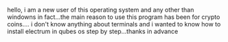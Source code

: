 hello, i am a new user of this operating system and any other than windowns in fact...the main reason to use this program has been for crypto coins.... i don't know anything about terminals and i wanted to know how to install electrum in qubes os step by step...thanks in advance